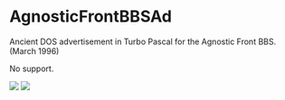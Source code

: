 AgnosticFrontBBSAd
==================

Ancient DOS advertisement in Turbo Pascal for the Agnostic Front BBS. (March 1996)

No support.

<img src="http://i.imgur.com/4WZqx8g.png"/>
<img src="http://i.imgur.com/zqsAK0t.png"/>
